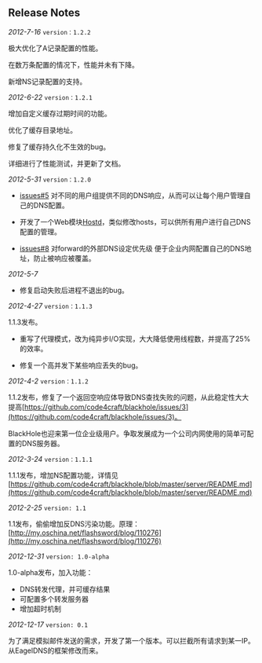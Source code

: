 Release Notes
----
*2012-7-16* `version：1.2.2`

极大优化了A记录配置的性能。

在数万条配置的情况下，性能并未有下降。

新增NS记录配置的支持。

*2012-6-22* `version：1.2.1`

增加自定义缓存过期时间的功能。

优化了缓存目录地址。

修复了缓存持久化不生效的bug。

详细进行了性能测试，并更新了文档。

*2012-5-31* `version：1.2.0`

* [issues#5](https://github.com/code4craft/blackhole/issues/5) 对不同的用户组提供不同的DNS响应，从而可以让每个用户管理自己的DNS配置。

* 开发了一个Web模块[Hostd](http://code4craft.github.io/hostd/)，类似修改hosts，可以供所有用户进行自己DNS配置的管理。

* [issues#8](https://github.com/code4craft/blackhole/issues/8) 对forward的外部DNS设定优先级 便于企业内网配置自己的DNS地址，防止被响应被覆盖。

*2012-5-7*

* 修复启动失败后进程不退出的bug。

*2012-4-27* `version：1.1.3`

1.1.3发布。

* 重写了代理模式，​改为纯异步I/O实现，大大降低使用线程数，并提高了25%的效率。

* 修复一个高并发下某些响应丢失的bug。

*2012-4-2* `version：1.1.2`

1.1.2发布，修复了一个返回空响应体导致DNS查找失败的问题，从此稳定性大大提高[https://github.com/code4craft/blackhole/issues/3](https://github.com/code4craft/blackhole/issues/3)。

BlackHole也迎来第一位企业级用户。争取发展成为一个公司内网使用的简单可配置的DNS服务器。

*2012-3-24* `version：1.1.1`

1.1.1发布，增加NS配置功能，详情见[https://github.com/code4craft/blackhole/blob/master/server/README.md](https://github.com/code4craft/blackhole/blob/master/server/README.md)

*2012-2-25*	`version: 1.1`

1.1发布，偷偷增加反DNS污染功能。原理：
[http://my.oschina.net/flashsword/blog/110276](http://my.oschina.net/flashsword/blog/110276)

*2012-12-31* `version: 1.0-alpha`

1.0-alpha发布，加入功能：

* DNS转发代理，并可缓存结果
* 可配置多个转发服务器
* 增加超时机制

*2012-12-17* `version: 0.1 `

为了满足模拟邮件发送的需求，开发了第一个版本。可以拦截所有请求到某一IP。从EagelDNS的框架修改而来。



